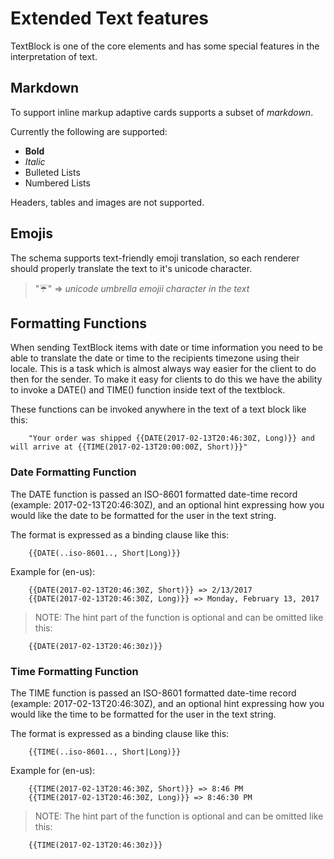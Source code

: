 # Extended Text features
TextBlock is one of the core elements and has some special features in the interpretation of text.

## Markdown
To support inline markup adaptive cards supports a subset of *markdown*.  

Currently the following are supported:
* **Bold**
* *Italic*
* Bulleted Lists
* Numbered Lists

Headers, tables and images are not supported.

## Emojis
The schema supports text-friendly emoji translation, so each renderer should properly translate the text to it's unicode character.

> ":umbrella:" => *unicode umbrella emojii character in the text*

## Formatting Functions

When sending TextBlock items with date or time information you need to be able to translate the date or time to the
recipients timezone using their locale.  This is a task which is almost always way easier for the client to do then
for the sender.  To make it easy for clients to do this we have the ability to invoke a DATE() and TIME() function
inside text of the textblock.

These functions can be invoked anywhere in the text of a text block like this:

```
    "Your order was shipped {{DATE(2017-02-13T20:46:30Z, Long)}} and will arrive at {{TIME(2017-02-13T20:00:00Z, Short)}}" 
```

### Date Formatting Function

The DATE function is passed an ISO-8601 formatted date-time record (example: 2017-02-13T20:46:30Z), and an optional hint expressing
how you would like the date to be formatted for the user in the text string.

The format is expressed as a binding clause like this:

```
    {{DATE(..iso-8601.., Short|Long)}}
```

Example for (en-us):
```
    {{DATE(2017-02-13T20:46:30Z, Short)}} => 2/13/2017
    {{DATE(2017-02-13T20:46:30Z, Long)}} => Monday, February 13, 2017
```
> NOTE: The hint part of the function is optional and can be omitted like this:
```
    {{DATE(2017-02-13T20:46:30z)}}
```

### Time Formatting Function

The TIME function is passed an ISO-8601 formatted date-time record (example: 2017-02-13T20:46:30Z), and an optional hint expressing
how you would like the time to be formatted for the user in the text string.

The format is expressed as a binding clause like this:

```
    {{TIME(..iso-8601.., Short|Long)}}
```
Example for (en-us):
```
    {{TIME(2017-02-13T20:46:30Z, Short)}} => 8:46 PM
    {{TIME(2017-02-13T20:46:30Z, Long)}} => 8:46:30 PM
```
> NOTE: The hint part of the function is optional and can be omitted like this:

```
    {{TIME(2017-02-13T20:46:30z)}}
```
